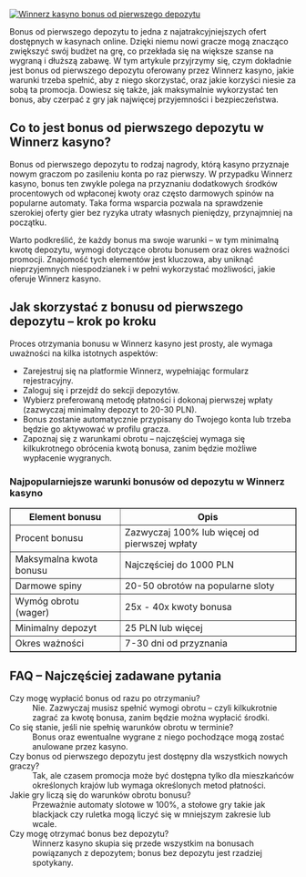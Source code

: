 [![Winnerz kasyno bonus od pierwszego depozytu](https://123-caf.pages.dev/gitsignup.png)](https://vrmoo.ru/Bt82HjjY)

<div>   <p>Bonus od pierwszego depozytu to jedna z najatrakcyjniejszych ofert dostępnych w kasynach online. Dzięki niemu nowi gracze mogą znacząco zwiększyć swój budżet na grę, co przekłada się na większe szanse na wygraną i dłuższą zabawę. W tym artykule przyjrzymy się, czym dokładnie jest bonus od pierwszego depozytu oferowany przez Winnerz kasyno, jakie warunki trzeba spełnić, aby z niego skorzystać, oraz jakie korzyści niesie za sobą ta promocja. Dowiesz się także, jak maksymalnie wykorzystać ten bonus, aby czerpać z gry jak najwięcej przyjemności i bezpieczeństwa.</p> <h2>Co to jest bonus od pierwszego depozytu w Winnerz kasyno?</h2> <p>Bonus od pierwszego depozytu to rodzaj nagrody, którą kasyno przyznaje nowym graczom po zasileniu konta po raz pierwszy. W przypadku Winnerz kasyno, bonus ten zwykle polega na przyznaniu dodatkowych środków procentowych od wpłaconej kwoty oraz często darmowych spinów na popularne automaty. Taka forma wsparcia pozwala na sprawdzenie szerokiej oferty gier bez ryzyka utraty własnych pieniędzy, przynajmniej na początku.</p> <p>Warto podkreślić, że każdy bonus ma swoje warunki – w tym minimalną kwotę depozytu, wymogi dotyczące obrotu bonusem oraz okres ważności promocji. Znajomość tych elementów jest kluczowa, aby uniknąć nieprzyjemnych niespodzianek i w pełni wykorzystać możliwości, jakie oferuje Winnerz kasyno.</p> <h2>Jak skorzystać z bonusu od pierwszego depozytu – krok po kroku</h2> <p>Proces otrzymania bonusu w Winnerz kasyno jest prosty, ale wymaga uważności na kilka istotnych aspektów:</p> <ul> <li>Zarejestruj się na platformie Winnerz, wypełniając formularz rejestracyjny.</li> <li>Zaloguj się i przejdź do sekcji depozytów.</li> <li>Wybierz preferowaną metodę płatności i dokonaj pierwszej wpłaty (zazwyczaj minimalny depozyt to 20-30 PLN).</li> <li>Bonus zostanie automatycznie przypisany do Twojego konta lub trzeba będzie go aktywować w profilu gracza.</li> <li>Zapoznaj się z warunkami obrotu – najczęściej wymaga się kilkukrotnego obrócenia kwotą bonusa, zanim będzie możliwe wypłacenie wygranych.</li> </ul> <h3>Najpopularniejsze warunki bonusów od depozytu w Winnerz kasyno</h3> <table border="1" cellpadding="5" cellspacing="0"> <thead> <tr> <th>Element bonusu</th> <th>Opis</th> </tr> </thead> <tbody> <tr> <td>Procent bonusu</td> <td>Zazwyczaj 100% lub więcej od pierwszej wpłaty</td> </tr> <tr> <td>Maksymalna kwota bonusu</td> <td>Najczęściej do 1000 PLN</td> </tr> <tr> <td>Darmowe spiny</td> <td>20-50 obrotów na popularne sloty</td> </tr> <tr> <td>Wymóg obrotu (wager)</td> <td>25x - 40x kwoty bonusa</td> </tr> <tr> <td>Minimalny depozyt</td> <td>25 PLN lub więcej</td> </tr> <tr> <td>Okres ważności</td> <td>7-30 dni od przyznania</td> </tr> </tbody> </table> <h2>FAQ – Najczęściej zadawane pytania</h2> <dl> <dt>Czy mogę wypłacić bonus od razu po otrzymaniu?</dt> <dd>Nie. Zazwyczaj musisz spełnić wymogi obrotu – czyli kilkukrotnie zagrać za kwotę bonusa, zanim będzie można wypłacić środki.</dd> <dt>Co się stanie, jeśli nie spełnię warunków obrotu w terminie?</dt> <dd>Bonus oraz ewentualne wygrane z niego pochodzące mogą zostać anulowane przez kasyno.</dd> <dt>Czy bonus od pierwszego depozytu jest dostępny dla wszystkich nowych graczy?</dt> <dd>Tak, ale czasem promocja może być dostępna tylko dla mieszkańców określonych krajów lub wymaga określonych metod płatności.</dd> <dt>Jakie gry liczą się do warunków obrotu bonusu?</dt> <dd>Przeważnie automaty slotowe w 100%, a stołowe gry takie jak blackjack czy ruletka mogą liczyć się w mniejszym zakresie lub wcale.</dd> <dt>Czy mogę otrzymać bonus bez depozytu?</dt> <dd>Winnerz kasyno skupia się przede wszystkim na bonusach powiązanych z depozytem; bonus bez depozytu jest rzadziej spotykany.</dd> </dl> </div>